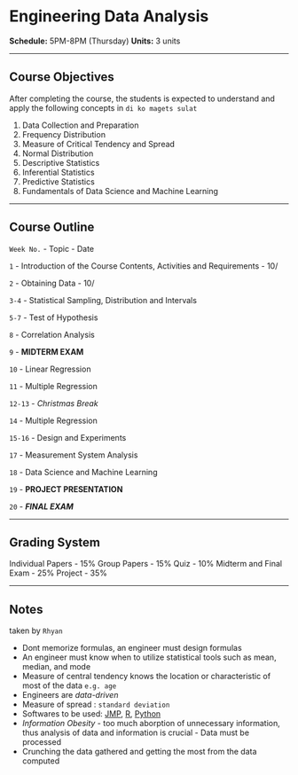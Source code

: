 # Engineering Data Analysis

**Schedule:** 5PM-8PM (Thursday)
**Units:** 3 units

- - - - - - - - - - - - - - - - - - -

## Course Objectives

After completing the course, the students is expected to understand and apply the following concepts in `di ko magets sulat` 

1. Data Collection and Preparation
2. Frequency Distribution
3. Measure of Critical Tendency and Spread
4. Normal Distribution
5. Descriptive Statistics
6. Inferential Statistics
7. Predictive Statistics
8. Fundamentals of Data Science and Machine Learning

- - - - - - - - - - - - - - - - - - -

## Course Outline
 `Week No.` - Topic - Date
 
 `1` - Introduction of the Course Contents, Activities and Requirements - 10/
 
 `2` - Obtaining Data - 10/
 
 `3-4` - Statistical Sampling, Distribution and Intervals
 
 `5-7` - Test of Hypothesis
 
 `8` - Correlation Analysis
 
 `9` - **MIDTERM EXAM**
 
 `10` - Linear Regression
 
 `11` - Multiple Regression
 
 `12-13` - *Christmas Break*
 
 `14` - Multiple Regression
 
 `15-16` - Design and Experiments
 
 `17` - Measurement System Analysis
 
 `18` - Data Science and Machine Learning
 
 `19` - **PROJECT PRESENTATION**
 
 `20` - ***FINAL EXAM***

- - - - - - - - - - - - - - - - - - -

## Grading System

Individual Papers - 15%
Group Papers - 15%
Quiz - 10%
Midterm and Final Exam - 25%
Project - 35%

- - - - - - - - - - - - - - - - - - -

## Notes
taken by `Rhyan`

- Dont memorize formulas, an engineer must design formulas
- An engineer must know when to utilize statistical tools such as mean, median, and mode
- Measure of central tendency knows the location or characteristic of most of the data `e.g. age`
- Engineers are *data-driven*
- Measure of spread : `standard deviation`
- Softwares to be used: [JMP](https://www.jmp.com/en_ph/software/data-analysis-software.html), [R](https://www.r-project.org/about.html), [Python](https://www.python.org)
- *Information Obesity* -  too much aborption of unnecessary information, thus analysis of data and information is crucial
				                  - Data must be processed
- Crunching the data gathered and getting the most from the data computed
